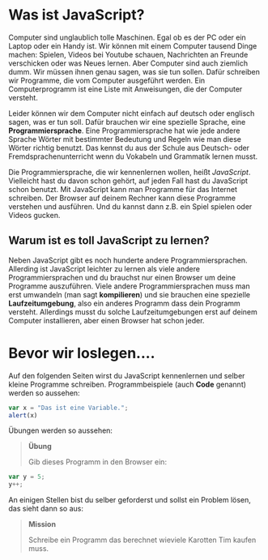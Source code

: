 # Was ist JavaScript?

Computer sind unglaublich tolle Maschinen. Egal ob es der PC oder ein Laptop oder ein Handy ist. Wir können mit einem Computer tausend Dinge machen: Spielen, Videos bei Youtube schauen, Nachrichten an Freunde verschicken oder was Neues lernen. Aber Computer sind auch ziemlich dumm. Wir müssen ihnen genau sagen, was sie tun sollen. Dafür schreiben wir Programme, die vom Computer ausgeführt werden. Ein Computerprogramm ist eine Liste mit Anweisungen, die der Computer versteht.

Leider können wir dem Computer nicht einfach auf deutsch oder englisch sagen, was er tun soll. Dafür brauchen wir eine spezielle Sprache, eine **Programmiersprache**. Eine Programmiersprache hat wie jede andere Sprache Wörter mit bestimmter Bedeutung und Regeln wie man diese Wörter richtig benutzt. Das kennst du aus der Schule aus Deutsch- oder Fremdsprachenunterricht wenn du Vokabeln und Grammatik lernen musst.

Die Programmiersprache, die wir kennenlernen wollen, heißt _JavaScript_. Vielleicht hast du davon schon gehört, auf jeden Fall hast du JavaScript schon benutzt. Mit JavaScript kann man Programme für das Internet schreiben. Der Browser auf deinem Rechner kann diese Programme verstehen und ausführen. Und du kannst dann z.B. ein Spiel spielen oder Videos gucken.

## Warum ist es toll JavaScript zu lernen?

Neben JavaScript gibt es noch hunderte andere Programmiersprachen. Allerding ist JavaScript leichter zu lernen als viele andere Programmiersprachen und du brauchst nur einen Browser um deine Programme auszuführen. Viele andere Programmiersprachen muss man erst umwandeln (man sagt **kompilieren**) und sie brauchen eine spezielle **Laufzeitumgebung**, also ein anderes Programm dass dein Programm versteht. Allerdings musst du solche Laufzeitumgebungen erst auf deinem Computer installieren, aber einen Browser hat schon jeder.

# Bevor wir loslegen....

Auf den folgenden Seiten wirst du JavaScript kennenlernen und selber kleine Programme schreiben. Programmbeispiele (auch **Code** genannt) werden so aussehen:

```javascript
var x = "Das ist eine Variable.";
alert(x)
```

Übungen werden so aussehen:
>**Übung**
>
> Gib dieses Programm in den Browser ein:

```javascript
var y = 5;
y++;
```

An einigen Stellen bist du selber geforderst und sollst ein Problem lösen, das sieht dann so aus:
>**Mission**
>
> Schreibe ein Programm das berechnet wieviele Karotten Tim kaufen muss.
